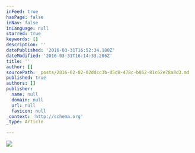 ```yaml
---
inFeed: true
hasPage: false
inNav: false
inLanguage: null
starred: true
keywords: []
description: ''
datePublished: '2016-03-31T16:52:34.180Z'
dateModified: '2016-03-31T16:14:33.206Z'
title: ''
author: []
sourcePath: _posts/2016-02-02-02ddcc3b-d5d8-478c-b862-81c62e78a8d3.md
published: true
authors: []
publisher:
  name: null
  domain: null
  url: null
  favicon: null
_context: 'http://schema.org'
_type: Article

---
```

![](https://the-grid-user-content.s3-us-west-2.amazonaws.com/802953c2-7f0d-473b-99d3-f09be6286ac6.jpg)